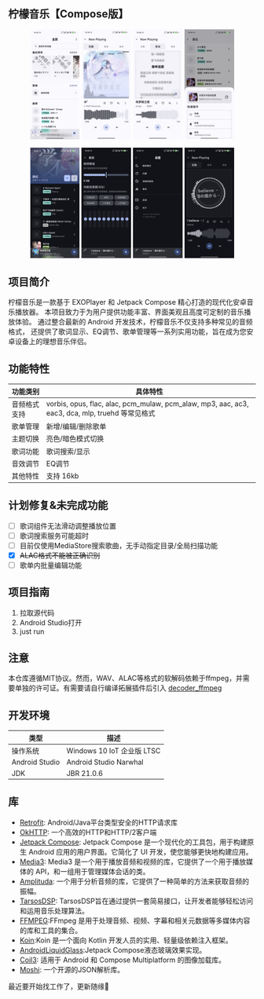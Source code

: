 ## 柠檬音乐【Compose版】

<p align="center">

<img src="/img/Screenshot_20251004_163459.png" width="20%"/>
<img src="/img/Screenshot_20251004_163651.png" width="20%"/>
<img src="/img/Screenshot_20251004_163810.png" width="20%"/>
<img src="/img/Screenshot_20251004_163917.png" width="20%"/>
</p>

<p align="center">
<img src="/img/Screenshot_20251004_164645.png" width="20%"/>
<img src="/img/Screenshot_20251004_164037.png" width="20%"/>
<img src="/img/Screenshot_20251004_164029.png" width="20%"/>
<img src="/img/Screenshot_20251004_164106.png" width="20%">
</p>

## 项目简介

柠檬音乐是一款基于 EXOPlayer 和 Jetpack Compose 精心打造的现代化安卓音乐播放器。
本项目致力于为用户提供功能丰富、界面美观且高度可定制的音乐播放体验。
通过整合最新的 Android 开发技术，柠檬音乐不仅支持多种常见的音频格式，
还提供了歌词显示、EQ调节、歌单管理等一系列实用功能，旨在成为您安卓设备上的理想音乐伴侣。

## 功能特性

| 功能类别     | 具体特性                                                                  |
|--------------|---------------------------------------------------------------------------|
| 音频格式支持 | vorbis, opus, flac, alac, pcm_mulaw, pcm_alaw, mp3, aac, ac3, eac3, dca, mlp, truehd 等常见格式 |
| 歌单管理     | 新增/编辑/删除歌单                                                        |
| 主题切换     | 亮色/暗色模式切换                                                         |
| 歌词功能     | 歌词搜索/显示                                                             |
| 音效调节     | EQ调节                                                                    |
| 其他特性     | 支持 16kb                |

## 计划修复&未完成功能

- [ ] 歌词组件无法滑动调整播放位置
- [ ] 歌词搜索服务可能超时
- [ ] 目前仅使用MediaStore搜索歌曲，无手动指定目录/全局扫描功能
- [x] ~~ALAC格式不能被正确识别~~
- [ ] 歌单内批量编辑功能

## 项目指南

1. 拉取源代码
2. Android Studio打开
3. just run

## 注意

本仓库遵循MIT协议。然而，WAV、ALAC等格式的软解码依赖于ffmpeg，并需要单独的许可证。有需要请自行编译拓展插件后引入
[decoder_ffmpeg](https://github.com/androidx/media/tree/release/libraries/decoder_ffmpeg)


## 开发环境


| 类型     | 描述 |
| ----------- | ----------- |
| 操作系统      | Windows 10 IoT 企业版 LTSC       |
| Android Studio   | Android Studio Narwhal | 2025.1.1 |
| JDK | JBR 21.0.6 | 

## 库

- [Retrofit](https://github.com/square/retrofit): Android/Java平台类型安全的HTTP请求库
- [OkHTTP](https://github.com/square/okhttp): 一个高效的HTTP和HTTP/2客户端
- [Jetpack Compose](https://developer.android.com/compose): Jetpack Compose 是一个现代化的工具包，用于构建原生
  Android 应用的用户界面。它简化了 UI 开发，使您能够更快地构建应用。
- [Media3](https://github.com/androidx/media): Media3 是一个用于播放音频和视频的库，它提供了一个用于播放媒体的
  API，和一组用于管理媒体会话的类。
- [Amplituda](https://github.com/lincollincol/Amplituda): 一个用于分析音频的库，它提供了一种简单的方法来获取音频的振幅。
- [TarsosDSP](https://github.com/paramsen/noise): TarsosDSP旨在通过提供一套简易接口，让开发者能够轻松访问和运用音乐处理算法。
- [FFMPEG](https://github.com/FFmpeg/FFmpeg):FFmpeg 是用于处理音频、视频、字幕和相关元数据等多媒体内容的库和工具的集合。
- [Koin](https://github.com/InsertKoinIO/koin):Koin 是一个面向 Kotlin 开发人员的实用、轻量级依赖注入框架。
- [AndroidLiquidGlass](https://github.com/Kyant0/AndroidLiquidGlass):Jetpack Compose液态玻璃效果实现。
- [Coil3](https://github.com/coil-kt/coil): 适用于 Android 和 Compose Multiplatform 的图像加载库。
- [Moshi](https://github.com/square/moshi): 一个开源的JSON解析库。

最近要开始找工作了，更新随缘🌈
